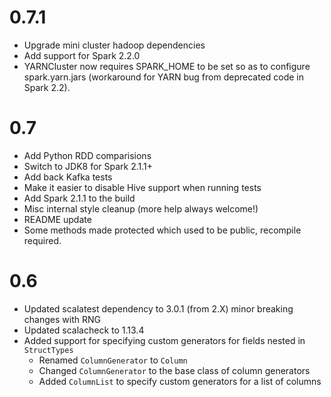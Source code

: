 # 0.7.1
 - Upgrade mini cluster hadoop dependencies
 - Add support for Spark 2.2.0
 - YARNCluster now requires SPARK_HOME to be set so as to configure spark.yarn.jars (workaround for YARN bug from deprecated code in Spark 2.2).
# 0.7
 - Add Python RDD comparisions
 - Switch to JDK8 for Spark 2.1.1+
 - Add back Kafka tests
 - Make it easier to disable Hive support when running tests
 - Add Spark 2.1.1 to the build
 - Misc internal style cleanup (more help always welcome!)
 - README update
 - Some methods made protected which used to be public, recompile required.
# 0.6
 - Updated scalatest dependency to 3.0.1 (from 2.X) minor breaking changes with RNG
 - Updated scalacheck to 1.13.4
 - Added support for specifying custom generators for fields nested in `StructTypes`
   - Renamed `ColumnGenerator` to `Column`
   - Changed `ColumnGenerator` to the base class of column generators
   - Added `ColumnList` to specify custom generators for a list of columns
